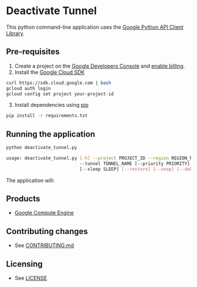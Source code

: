 # Deactivate Tunnel

This python command-line application uses the
[Google Python API Client Library](https://developers.google.com/api-client-library/python/).



## Pre-requisites

1. Create a project on the [Google Developers Console](https://console.developers.google.com) and [enable billing](https://console.developers.google.com/project/_/settings).
2. Install the [Google Cloud SDK](https://cloud.google.com/sdk/)

```bash
curl https://sdk.cloud.google.com | bash
gcloud auth login
gcloud config set project your-project-id
```
3. Install dependencies using [pip](https://pypi.python.org/pypi/pip)

```bash
pip install -r requirements.txt
```

## Running the application

```bash
python deactivate_tunnel.py

usage: deactivate_tunnel.py [-h] --project PROJECT_ID --region REGION_NAME
                            --tunnel TUNNEL_NAME [--priority PRIORITY]
                            [--sleep SLEEP] [--restore] [--noop] [--debug]
```

The application will:


## Products
- [Google Compute Engine](https://developers.google.com/compute)


## Contributing changes

* See [CONTRIBUTING.md](CONTRIBUTING.md)


## Licensing

* See [LICENSE](LICENSE)
